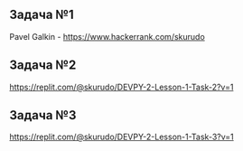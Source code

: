 ## Задача №1
Pavel Galkin - https://www.hackerrank.com/skurudo

## Задача №2
https://replit.com/@skurudo/DEVPY-2-Lesson-1-Task-2?v=1

## Задача №3
https://replit.com/@skurudo/DEVPY-2-Lesson-1-Task-3?v=1


